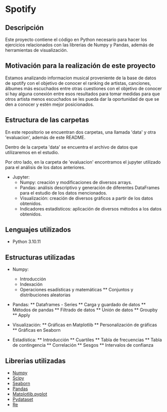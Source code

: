 # Spotify

## Descripción
Este proyecto contiene el código en Python necesario para hacer los ejercicios relacionados con las librerias de Numpy y Pandas, además de herramientas de visualización.

## Motivación para la realización de este proyecto

Estamos analizando informacion musical proveniente de la base de datos de spotify con el objetivo de conocer el ranking de artistas, canciones, álbumes más escuchados entre otras cuestiones con el objetivo de conocer si hay alguna conexión entre esos resultados para tomar medidas para que otros artista menos escuchados se les pueda dar la oportunidad de que se den a conocer y estén mejor posicionados.

## Estructura de las carpetas 

En este repositorio se encuentran dos carpetas, una llamada 'data' y otra 'evaluacion', además de este README.

Dentro de la carpeta 'data' se encuentra el archivo de datos que utilizaremos en el estudio.

Por otro lado, en la carpeta de 'evaluacion' encontramos el jupyter utilizado para el análisis de los datos anteriores.
* Jupyter:
    *  Numpy: creación y modificaciones de diversos arrays.
    *  Pandas: análisis descriptivo y generación de diferentes DataFrames para el estudio de los datos mencionados.
    *  Visualización: creación de diversos gráficos a partir de los datos obtenidos.
    *  Indicadores estadísticos: aplicación de diversos métodos a los datos obtenidos.

## Lenguajes utilizados
* Python 3.10.11

## Estructuras utilizadas
* Numpy:
   * Introducción
   * Indexación
   * Operaciones esadísticas y matemáticas
** Conjuntos y distribuciones aleatorias

* Pandas:
** Dataframes - Series
** Carga y guardado de datos
** Métodos de pandas
** Filtrado de datos
** Unión de datos
** Groupby
** Apply

* Visualización:
** Gráficas en Matplotlib
** Personalización de gráficas
** Gráficas en Seaborn

* Estadística:
** Introducción
** Cuartiles
** Tabla de frecuencias
** Tabla de contingencia
** Correlación
** Sesgos
** Intervalos de confianza

## Librerias utilizadas
* [Numpy](https://numpy.org/)
* [Scipy](https://scipy.org/)
* [Seaborn](https://seaborn.pydata.org/)
* [Pandas](https://pandas.pydata.org/)
* [Matplotlib.pyplot](https://matplotlib.org/3.5.3/api/_as_gen/matplotlib.pyplot.html)
* [Pydataset](https://pydataset.readthedocs.io/en/latest/)
* [Re](https://docs.python.org/3.10/library/re.html)
